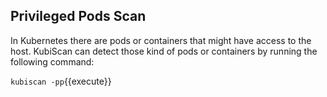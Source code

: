 ## Privileged Pods Scan

In Kubernetes there are pods or containers that might have access to the host. KubiScan can detect those kind of pods or containers by running the following command:

`kubiscan -pp`{{execute}}
